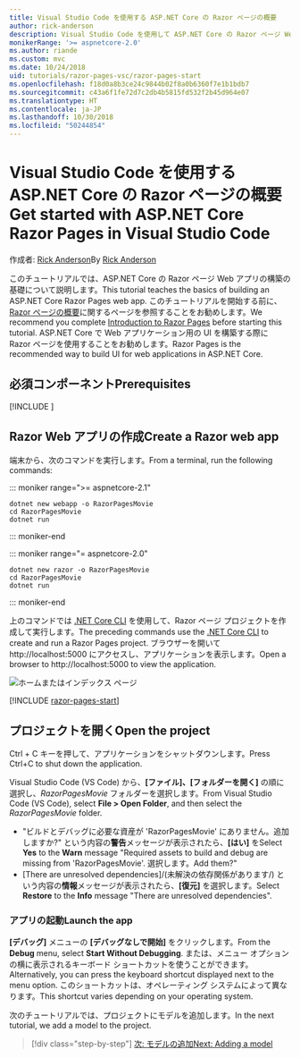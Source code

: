 ```yaml
---
title: Visual Studio Code を使用する ASP.NET Core の Razor ページの概要
author: rick-anderson
description: Visual Studio Code を使用して ASP.NET Core の Razor ページ Web アプリを構築する方法の基礎について説明します。
monikerRange: '>= aspnetcore-2.0'
ms.author: riande
ms.custom: mvc
ms.date: 10/24/2018
uid: tutorials/razor-pages-vsc/razor-pages-start
ms.openlocfilehash: f18d0a8b3ce24c9844b02f8a0b6360f7e1b1bdb7
ms.sourcegitcommit: c43a6f1fe72d7c2db4b5815fd532f2b45d964e07
ms.translationtype: HT
ms.contentlocale: ja-JP
ms.lasthandoff: 10/30/2018
ms.locfileid: "50244854"
---
```

# <a name="get-started-with-aspnet-core-razor-pages-in-visual-studio-code"></a><span data-ttu-id="0b5eb-103">Visual Studio Code を使用する ASP.NET Core の Razor ページの概要</span><span class="sxs-lookup"><span data-stu-id="0b5eb-103">Get started with ASP.NET Core Razor Pages in Visual Studio Code</span></span>

<span data-ttu-id="0b5eb-104">作成者: [Rick Anderson](https://twitter.com/RickAndMSFT)</span><span class="sxs-lookup"><span data-stu-id="0b5eb-104">By [Rick Anderson](https://twitter.com/RickAndMSFT)</span></span>

<span data-ttu-id="0b5eb-105">このチュートリアルでは、ASP.NET Core の Razor ページ Web アプリの構築の基礎について説明します。</span><span class="sxs-lookup"><span data-stu-id="0b5eb-105">This tutorial teaches the basics of building an ASP.NET Core Razor Pages web app.</span></span> <span data-ttu-id="0b5eb-106">このチュートリアルを開始する前に、[Razor ページの概要](xref:razor-pages/index)に関するページを参照することをお勧めします。</span><span class="sxs-lookup"><span data-stu-id="0b5eb-106">We recommend you complete [Introduction to Razor Pages](xref:razor-pages/index) before starting this tutorial.</span></span> <span data-ttu-id="0b5eb-107">ASP.NET Core で Web アプリケーション用の UI を構築する際に Razor ページを使用することをお勧めします。</span><span class="sxs-lookup"><span data-stu-id="0b5eb-107">Razor Pages is the recommended way to build UI for web applications in ASP.NET Core.</span></span>

## <a name="prerequisites"></a><span data-ttu-id="0b5eb-108">必須コンポーネント</span><span class="sxs-lookup"><span data-stu-id="0b5eb-108">Prerequisites</span></span>

[!INCLUDE [](~/includes/net-core-prereqs-vscode.md)]

## <a name="create-a-razor-web-app"></a><span data-ttu-id="0b5eb-109">Razor Web アプリの作成</span><span class="sxs-lookup"><span data-stu-id="0b5eb-109">Create a Razor web app</span></span>

<span data-ttu-id="0b5eb-110">端末から、次のコマンドを実行します。</span><span class="sxs-lookup"><span data-stu-id="0b5eb-110">From a terminal, run the following commands:</span></span>

::: moniker range=">= aspnetcore-2.1"

```console
dotnet new webapp -o RazorPagesMovie
cd RazorPagesMovie
dotnet run
```

::: moniker-end

::: moniker range="= aspnetcore-2.0"

```console
dotnet new razor -o RazorPagesMovie
cd RazorPagesMovie
dotnet run
```

::: moniker-end

<span data-ttu-id="0b5eb-111">上のコマンドでは [.NET Core CLI](/dotnet/core/tools/dotnet) を使用して、Razor ページ プロジェクトを作成して実行します。</span><span class="sxs-lookup"><span data-stu-id="0b5eb-111">The preceding commands use the [.NET Core CLI](/dotnet/core/tools/dotnet) to create and run a Razor Pages project.</span></span> <span data-ttu-id="0b5eb-112">ブラウザーを開いて http://localhost:5000 にアクセスし、アプリケーションを表示します。</span><span class="sxs-lookup"><span data-stu-id="0b5eb-112">Open a browser to http://localhost:5000 to view the application.</span></span>

![ホームまたはインデックス ページ](../razor-pages/razor-pages-start/_static/home.png)

[!INCLUDE [razor-pages-start](../../includes/RP/razor-pages-start.md)]

## <a name="open-the-project"></a><span data-ttu-id="0b5eb-114">プロジェクトを開く</span><span class="sxs-lookup"><span data-stu-id="0b5eb-114">Open the project</span></span>

<span data-ttu-id="0b5eb-115">Ctrl + C キーを押して、アプリケーションをシャットダウンします。</span><span class="sxs-lookup"><span data-stu-id="0b5eb-115">Press Ctrl+C to shut down the application.</span></span>

<span data-ttu-id="0b5eb-116">Visual Studio Code (VS Code) から、**[ファイル]、[フォルダーを開く]** の順に選択し、*RazorPagesMovie* フォルダーを選択します。</span><span class="sxs-lookup"><span data-stu-id="0b5eb-116">From Visual Studio Code (VS Code), select **File > Open Folder**, and then select the *RazorPagesMovie* folder.</span></span>

- <span data-ttu-id="0b5eb-117">"ビルドとデバッグに必要な資産が 'RazorPagesMovie' にありません。追加しますか?" という内容の**警告**メッセージが表示されたら、**[はい]** を</span><span class="sxs-lookup"><span data-stu-id="0b5eb-117">Select **Yes** to the **Warn** message "Required assets to build and debug are missing from 'RazorPagesMovie'.</span></span> <span data-ttu-id="0b5eb-118">選択します。</span><span class="sxs-lookup"><span data-stu-id="0b5eb-118">Add them?"</span></span>
- <span data-ttu-id="0b5eb-119">[There are unresolved dependencies]/(未解決の依存関係があります/) という内容の**情報**メッセージが表示されたら、**[復元]** を選択します。</span><span class="sxs-lookup"><span data-stu-id="0b5eb-119">Select **Restore** to the **Info** message "There are unresolved dependencies".</span></span>

### <a name="launch-the-app"></a><span data-ttu-id="0b5eb-120">アプリの起動</span><span class="sxs-lookup"><span data-stu-id="0b5eb-120">Launch the app</span></span>

<span data-ttu-id="0b5eb-121">**[デバッグ]** メニューの **[デバッグなしで開始]** をクリックします。</span><span class="sxs-lookup"><span data-stu-id="0b5eb-121">From the **Debug** menu, select **Start Without Debugging**.</span></span> <span data-ttu-id="0b5eb-122">または、メニュー オプションの横に表示されるキーボード ショートカットを使うことができます。</span><span class="sxs-lookup"><span data-stu-id="0b5eb-122">Alternatively, you can press the keyboard shortcut displayed next to the menu option.</span></span> <span data-ttu-id="0b5eb-123">このショートカットは、オペレーティング システムによって異なります。</span><span class="sxs-lookup"><span data-stu-id="0b5eb-123">This shortcut varies depending on your operating system.</span></span>

<span data-ttu-id="0b5eb-124">次のチュートリアルでは、プロジェクトにモデルを追加します。</span><span class="sxs-lookup"><span data-stu-id="0b5eb-124">In the next tutorial, we add a model to the project.</span></span> 

> [!div class="step-by-step"]
> [<span data-ttu-id="0b5eb-125">次: モデルの追加</span><span class="sxs-lookup"><span data-stu-id="0b5eb-125">Next: Adding a model</span></span>](xref:tutorials/razor-pages-vsc/model)  
